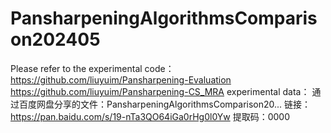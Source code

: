 # PansharpeningAlgorithmsComparison202405
Please refer to the experimental code：
https://github.com/liuyuim/Pansharpening-Evaluation
https://github.com/liuyuim/Pansharpening-CS_MRA
experimental data：
通过百度网盘分享的文件：PansharpeningAlgorithmsComparison20...
链接：https://pan.baidu.com/s/19-nTa3QO64iGa0rHg0l0Yw 
提取码：0000
